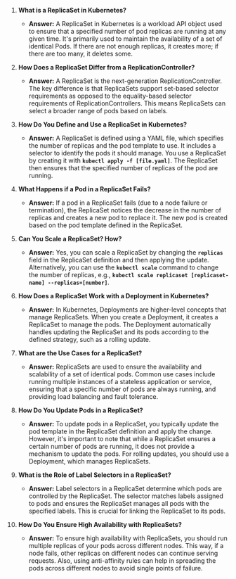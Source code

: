 <ol><li><p><strong>What is a ReplicaSet in Kubernetes?</strong></p><ul><li><p><strong>Answer:</strong> A ReplicaSet in Kubernetes is a workload API object used to ensure that a specified number of pod replicas are running at any given time. It's primarily used to maintain the availability of a set of identical Pods. If there are not enough replicas, it creates more; if there are too many, it deletes some.</p></li></ul></li><li><p><strong>How Does a ReplicaSet Differ from a ReplicationController?</strong></p><ul><li><p><strong>Answer:</strong> A ReplicaSet is the next-generation ReplicationController. The key difference is that ReplicaSets support set-based selector requirements as opposed to the equality-based selector requirements of ReplicationControllers. This means ReplicaSets can select a broader range of pods based on labels.</p></li></ul></li><li><p><strong>How Do You Define and Use a ReplicaSet in Kubernetes?</strong></p><ul><li><p><strong>Answer:</strong> A ReplicaSet is defined using a YAML file, which specifies the number of replicas and the pod template to use. It includes a selector to identify the pods it should manage. You use a ReplicaSet by creating it with <code><strong>kubectl apply -f [file.yaml]</strong></code>. The ReplicaSet then ensures that the specified number of replicas of the pod are running.</p></li></ul></li><li><p><strong>What Happens if a Pod in a ReplicaSet Fails?</strong></p><ul><li><p><strong>Answer:</strong> If a pod in a ReplicaSet fails (due to a node failure or termination), the ReplicaSet notices the decrease in the number of replicas and creates a new pod to replace it. The new pod is created based on the pod template defined in the ReplicaSet.</p></li></ul></li><li><p><strong>Can You Scale a ReplicaSet? How?</strong></p><ul><li><p><strong>Answer:</strong> Yes, you can scale a ReplicaSet by changing the <code><strong>replicas</strong></code> field in the ReplicaSet definition and then applying the update. Alternatively, you can use the <code><strong>kubectl scale</strong></code> command to change the number of replicas, e.g., <code><strong>kubectl scale replicaset [replicaset-name] --replicas=[number]</strong></code>.</p></li></ul></li><li><p><strong>How Does a ReplicaSet Work with a Deployment in Kubernetes?</strong></p><ul><li><p><strong>Answer:</strong> In Kubernetes, Deployments are higher-level concepts that manage ReplicaSets. When you create a Deployment, it creates a ReplicaSet to manage the pods. The Deployment automatically handles updating the ReplicaSet and its pods according to the defined strategy, such as a rolling update.</p></li></ul></li><li><p><strong>What are the Use Cases for a ReplicaSet?</strong></p><ul><li><p><strong>Answer:</strong> ReplicaSets are used to ensure the availability and scalability of a set of identical pods. Common use cases include running multiple instances of a stateless application or service, ensuring that a specific number of pods are always running, and providing load balancing and fault tolerance.</p></li></ul></li><li><p><strong>How Do You Update Pods in a ReplicaSet?</strong></p><ul><li><p><strong>Answer:</strong> To update pods in a ReplicaSet, you typically update the pod template in the ReplicaSet definition and apply the change. However, it's important to note that while a ReplicaSet ensures a certain number of pods are running, it does not provide a mechanism to update the pods. For rolling updates, you should use a Deployment, which manages ReplicaSets.</p></li></ul></li><li><p><strong>What is the Role of Label Selectors in a ReplicaSet?</strong></p><ul><li><p><strong>Answer:</strong> Label selectors in a ReplicaSet determine which pods are controlled by the ReplicaSet. The selector matches labels assigned to pods and ensures the ReplicaSet manages all pods with the specified labels. This is crucial for linking the ReplicaSet to its pods.</p></li></ul></li><li><p><strong>How Do You Ensure High Availability with ReplicaSets?</strong></p><ul><li><p><strong>Answer:</strong> To ensure high availability with ReplicaSets, you should run multiple replicas of your pods across different nodes. This way, if a node fails, other replicas on different nodes can continue serving requests. Also, using anti-affinity rules can help in spreading the pods across different nodes to avoid single points of failure.</p></li></ul></li></ol>